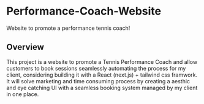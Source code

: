 # Performance-Coach-Website
Website to promote a performance tennis coach!

## Overview
This project is a website to promote a Tennis Performance Coach and allow customers to book sessions seamlessly automating the process for my client, considering building it with a React (next.js) + tailwind css framwork. It will solve marketing and time consuming process by creating a aesthic and eye catching UI with a seamless booking system managed by my client in one place.

